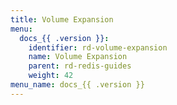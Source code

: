 ```yaml
---
title: Volume Expansion
menu:
  docs_{{ .version }}:
    identifier: rd-volume-expansion
    name: Volume Expansion
    parent: rd-redis-guides
    weight: 42
menu_name: docs_{{ .version }}
---
```

